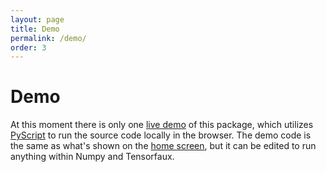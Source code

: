 ```yaml
---
layout: page
title: Demo
permalink: /demo/
order: 3
---
```


# Demo
At this moment there is only one [live demo](https://rudyorre.github.io/TensorFaux-Demo) of this package, which utilizes [PyScript](https://pyscript.net/) to run the source code locally in the browser. The demo code is the same as what's shown on the [home screen](https://rudyorre.github.io/TensorFaux), but it can be edited to run anything within Numpy and Tensorfaux.
